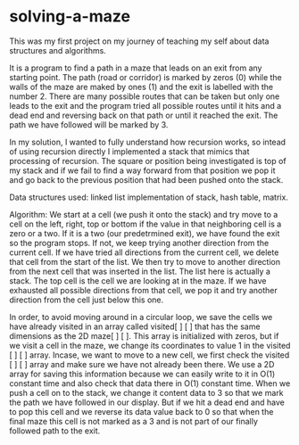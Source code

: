 # solving-a-maze
This was my first project on my journey of teaching my self about data structures and algorithms. 

It is a program to find a path in a maze that leads on an exit from any starting point. The path (road or corridor) is marked by zeros (0) while the  walls of the maze are maked by ones (1) and the exit is labelled with the number 2. There are many possible routes that can be taken but only one leads to the exit and the program tried all possible routes until it hits and a dead end and reversing back on that path or until it reached the exit. The path we have followed will be marked by 3.

In my solution, I wanted to fully understand how recursion works, so intead of using recursion directly I implemented a stack that mimics that processing of recursion. The square or position being investigated is top of my stack and if we fail to find a way forward from that position we pop it and go back to the previous position that had been pushed onto the stack.

Data structures used: linked list implementation of stack, hash table, matrix.


Algorithm:
We start at a cell (we push it onto the stack) and try move to a cell on the left, right, top or bottom if the value in that neighboring cell is a zero or a two. If it is a two (our predetrmined exit), we have found the exit so the program stops. If not, we keep trying another direction from the current cell. If we have tried all directions from the current cell, we delete that cell from the start of the list. We then try to move to another direction from the next cell that was inserted in the list. The list here is actually a stack. The top cell is the cell we are looking at in the maze. If we have exhausted all possible directions from that cell, we pop it and try another direction from the cell just below this one. 

In order, to avoid moving around in a circular loop, we save the cells we have already visited in an array called visited[ ] [ ] that has the same dimensions as the 2D maze[ ] [ ]. This array is initialized with zeros, but if we visit a cell in the maze, we change its coordinates to value 1 in the visited [ ] [ ] array. Incase, we want to move to a new cell, we first check the visited [ ] [ ] array and make sure we have not already been there. We use a 2D array for saving this information because we can easily write to it in O(1) constant time and also check that data there in O(1) constant time. When we push a cell on to the stack, we change it content data to 3 so that we mark the path we have followed in our display. But if we hit a dead end and have to pop this cell and we reverse its data value back to 0 so that when the final maze this cell is not marked as a 3 and is not part of our finally followed path to the exit.


